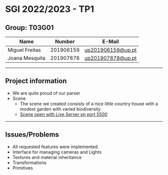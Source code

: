 # SGI 2022/2023 - TP1

## Group: T03G01

| Name           | Number    | E-Mail            |
| -------------- | --------- | ----------------- |
| Miguel Freitas | 201906159 | up201906159@up.pt |
| Joana Mesquita | 201907878 | up201907878@up.pt |

---

## Project information

- We are quite proud of our parser
- Scene
  - The scene we created consists of a nice little country house with a modest garden with varied biodiversity
  - [Scene open with Live Server on port 5500](http://127.0.0.1:5500/tp1/index.html)

---

## Issues/Problems

- All requested features were implemented.
- Interface for managing cameras and Lights
- Textures and material inheritance
- Transformations
- Primitives
